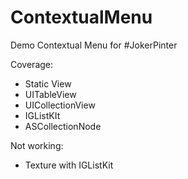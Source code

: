 # ContextualMenu
Demo Contextual Menu for #JokerPinter

Coverage:
- Static View
- UITableView
- UICollectionView
- IGListKIt
- ASCollectionNode

Not working:
- Texture with IGListKit
